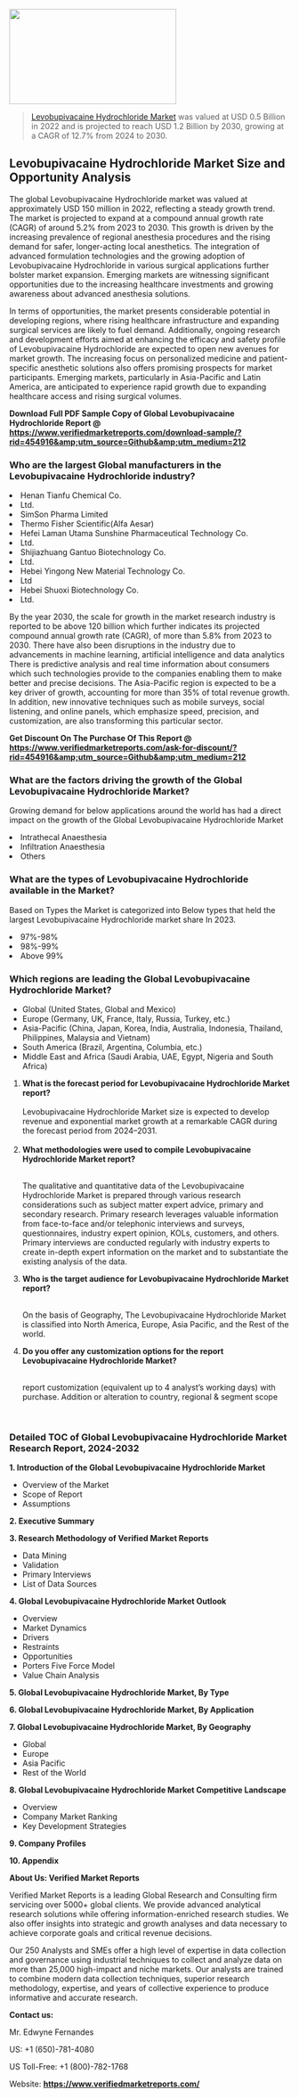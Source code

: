 
<img src="https://ffe5etoiles.com/wp-content/uploads/2024/12/MST1-300x171.png" alt="" width="300" height="171" class="alignnone size-medium wp-image-20088" /><blockquote><p><p><a href="https://www.verifiedmarketreports.com/download-sample/?rid=454916&utm_source=Github&utm_medium=212" target="_blank">Levobupivacaine Hydrochloride Market</a> was valued at USD 0.5 Billion in 2022 and is projected to reach USD 1.2 Billion by 2030, growing at a CAGR of 12.7% from 2024 to 2030.</p></blockquote><p><h2>Levobupivacaine Hydrochloride Market Size and Opportunity Analysis</h2><p>The global Levobupivacaine Hydrochloride market was valued at approximately USD 150 million in 2022, reflecting a steady growth trend. The market is projected to expand at a compound annual growth rate (CAGR) of around 5.2% from 2023 to 2030. This growth is driven by the increasing prevalence of regional anesthesia procedures and the rising demand for safer, longer-acting local anesthetics. The integration of advanced formulation technologies and the growing adoption of Levobupivacaine Hydrochloride in various surgical applications further bolster market expansion. Emerging markets are witnessing significant opportunities due to the increasing healthcare investments and growing awareness about advanced anesthesia solutions.</p><p>In terms of opportunities, the market presents considerable potential in developing regions, where rising healthcare infrastructure and expanding surgical services are likely to fuel demand. Additionally, ongoing research and development efforts aimed at enhancing the efficacy and safety profile of Levobupivacaine Hydrochloride are expected to open new avenues for market growth. The increasing focus on personalized medicine and patient-specific anesthetic solutions also offers promising prospects for market participants. Emerging markets, particularly in Asia-Pacific and Latin America, are anticipated to experience rapid growth due to expanding healthcare access and rising surgical volumes.</p></p><p class=""><strong>Download Full PDF Sample Copy of Global Levobupivacaine Hydrochloride Report @ <a href="https://www.verifiedmarketreports.com/download-sample/?rid=454916&amp;utm_source=Github&amp;utm_medium=212" target="_blank">https://www.verifiedmarketreports.com/download-sample/?rid=454916&amp;utm_source=Github&amp;utm_medium=212</a></strong></p><h3 id="" class="">Who are the largest Global manufacturers in the Levobupivacaine Hydrochloride industry?</h3><p><li>Henan Tianfu Chemical Co.</li><li>Ltd.</li><li> SimSon Pharma Limited</li><li> Thermo Fisher Scientific(Alfa Aesar)</li><li> Hefei Laman Utama Sunshine Pharmaceutical Technology Co.</li><li> Ltd.</li><li> Shijiazhuang Gantuo Biotechnology Co.</li><li> Ltd.</li><li> Hebei Yingong New Material Technology Co.</li><li> Ltd</li><li> Hebei Shuoxi Biotechnology Co.</li><li> Ltd.</li></p><div class=""><div class="" dir="" data-message-author-role="" data-message-id="" data-message-model-slug=""><div class=""><div class=""><div class=""><div class="" dir="" data-message-author-role="" data-message-id="" data-message-model-slug=""><div class=""><div class=""><p>By the year 2030, the scale for growth in the market research industry is reported to be above 120 billion which further indicates its projected compound annual growth rate (CAGR), of more than 5.8% from 2023 to 2030. There have also been disruptions in the industry due to advancements in machine learning, artificial intelligence and data analytics There is predictive analysis and real time information about consumers which such technologies provide to the companies enabling them to make better and precise decisions. The Asia-Pacific region is expected to be a key driver of growth, accounting for more than 35% of total revenue growth. In addition, new innovative techniques such as mobile surveys, social listening, and online panels, which emphasize speed, precision, and customization, are also transforming this particular sector.</p><p><strong>Get Discount On The Purchase Of This Report @&nbsp; <a href="https://www.verifiedmarketreports.com/ask-for-discount/?rid=454916&amp;utm_source=Github&amp;utm_medium=212" target="_blank">https://www.verifiedmarketreports.com/ask-for-discount/?rid=454916&amp;utm_source=Github&amp;utm_medium=212</a></strong></p></div></div></div></div></div></div></div></div><h3 id="" class="">What are the factors driving the growth of the Global Levobupivacaine Hydrochloride Market?</h3><p id="" class="">Growing demand for below applications around the world has had a direct impact on the growth of the Global Levobupivacaine Hydrochloride Market</p><p id="" class=""><li>Intrathecal Anaesthesia</li><li> Infiltration Anaesthesia</li><li> Others</li></p><h3 id="" class="">What are the types of Levobupivacaine Hydrochloride available in the Market?</h3><p id="" class="">Based on Types the Market is categorized into Below types that held the largest Levobupivacaine Hydrochloride market share In 2023.</p><p id="" class=""><li>97%-98%</li><li> 98%-99%</li><li> Above 99%</li></p><h3 id="" class="">Which regions are leading the Global Levobupivacaine Hydrochloride Market?</h3><ul><li>Global (United States, Global and Mexico)</li><li>Europe (Germany, UK, France, Italy, Russia, Turkey, etc.)</li><li>Asia-Pacific (China, Japan, Korea, India, Australia, Indonesia, Thailand, Philippines, Malaysia and Vietnam)</li><li>South America (Brazil, Argentina, Columbia, etc.)</li><li>Middle East and Africa (Saudi Arabia, UAE, Egypt, Nigeria and South Africa)</li></ul><p><ol><li><strong>What is the forecast period for Levobupivacaine Hydrochloride Market report?<br /></strong><br /><span data-sheets-root="1" data-sheets-value="{&quot;1&quot;:2,&quot;2&quot;:&quot;XXXX size is expected to develop revenue and exponential market growth at a remarkable CAGR during the forecast period from 2024&ndash;2030.&quot;}" data-sheets-userformat="{&quot;2&quot;:12674,&quot;4&quot;:{&quot;1&quot;:2,&quot;2&quot;:16776960},&quot;10&quot;:2,&quot;11&quot;:0,&quot;15&quot;:&quot;Arial&quot;,&quot;16&quot;:12}">Levobupivacaine Hydrochloride Market size is expected to develop revenue and exponential market growth at a remarkable CAGR during the forecast period from 2024&ndash;2031.</span><br /><br /></li><li><strong>What methodologies were used to compile Levobupivacaine Hydrochloride Market report?<br /><br /></strong><p>The qualitative and quantitative data of the&nbsp;Levobupivacaine Hydrochloride Market is prepared through various research considerations such as subject matter expert advice, primary and secondary research. Primary research leverages valuable information from face-to-face and/or telephonic interviews and surveys, questionnaires, industry expert opinion, KOLs, customers, and others. Primary interviews are conducted regularly with industry experts to create in-depth expert information on the market and to substantiate the existing analysis of the data.&nbsp;</p></li><li><strong>Who is the target audience for Levobupivacaine Hydrochloride Market report?<br /><br /></strong><p>On the basis of Geography, The&nbsp;Levobupivacaine Hydrochloride Market is classified into North America, Europe, Asia Pacific, and the Rest of the world.</p></li><li><strong>Do you offer any customization options for the report Levobupivacaine Hydrochloride Market?<br /><br /></strong><p>report customization (equivalent up to 4 analyst&rsquo;s working days) with purchase. Addition or alteration to country, regional &amp; segment scope</p><p>&nbsp;</p></li></ol></p><h3 id="" class="">Detailed TOC of Global Levobupivacaine Hydrochloride Market Research Report, 2024-2032</h3><p id="" class=""><strong>1. Introduction of the Global Levobupivacaine Hydrochloride Market</strong></p><ul><li>Overview of the Market</li><li>Scope of Report</li><li>Assumptions</li></ul><p id="" class=""><strong>2. Executive Summary</strong></p><p id="" class=""><strong>3. Research Methodology of&nbsp;Verified Market Reports</strong></p><ul><li>Data Mining</li><li>Validation</li><li>Primary Interviews</li><li>List of Data Sources</li></ul><p id="" class=""><strong>4. Global Levobupivacaine Hydrochloride Market Outlook</strong></p><ul><li>Overview</li><li>Market Dynamics</li><li>Drivers</li><li>Restraints</li><li>Opportunities</li><li>Porters Five Force Model</li><li>Value Chain Analysis</li></ul><p id="" class=""><strong>5. Global Levobupivacaine Hydrochloride Market, By&nbsp;Type</strong></p><p id="" class=""><strong>6. Global Levobupivacaine Hydrochloride Market, By Application</strong></p><p id="" class=""><strong>7. Global Levobupivacaine Hydrochloride Market, By Geography</strong></p><ul><li>Global</li><li>Europe</li><li>Asia Pacific</li><li>Rest of the World</li></ul><p id="" class=""><strong>8. Global Levobupivacaine Hydrochloride Market Competitive Landscape</strong></p><ul><li>Overview</li><li>Company Market Ranking</li><li>Key Development Strategies</li></ul><p id="" class=""><strong>9. Company Profiles</strong></p><p id="" class=""><strong>10. Appendix</strong></p><p id="" class=""><strong>About Us: Verified Market Reports</strong></p><p id="" class="">Verified Market Reports is a leading Global Research and Consulting firm servicing over 5000+ global clients. We provide advanced analytical research solutions while offering information-enriched research studies. We also offer insights into strategic and growth analyses and data necessary to achieve corporate goals and critical revenue decisions.</p><p id="" class="">Our 250 Analysts and SMEs offer a high level of expertise in data collection and governance using industrial techniques to collect and analyze data on more than 25,000 high-impact and niche markets. Our analysts are trained to combine modern data collection techniques, superior research methodology, expertise, and years of collective experience to produce informative and accurate research.</p><p id="" class=""><strong>Contact us:</strong></p><p id="" class="">Mr. Edwyne Fernandes</p><p id="" class="">US: +1 (650)-781-4080</p><p id="" class="">US Toll-Free: +1 (800)-782-1768</p><p id="" class="">Website: <a target="" data-test-app-aware-link=""><strong>https://www.verifiedmarketreports.com/</strong></a></p>
